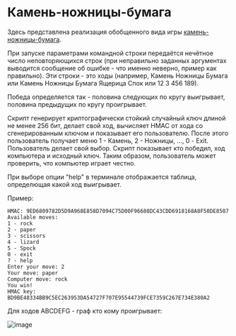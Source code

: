# Камень-ножницы-бумага

Здесь представлена реализация обобщенного вида игры [камень-ножницы-бумага](https://en.wikipedia.org/wiki/Rock_paper_scissors#Additional_weapons).

При запуске параметрами командной строки передаётся нечётное число неповторяющихся строк (при неправильно заданных аргументах выводится сообщение об ошибке - что именно неверно, пример как правильно).
Эти строки - это ходы (например, Камень Ножницы Бумага или Камень Ножницы Бумага Ящерица Спок или 12 3 456 189).

Победа определяется так - половина следующих по кругу выигрывает, половина предыдущих по кругу проигрывает.

Скрипт генерирует криптографически стойкий случайный ключ длиной не менее 256 бит, делает свой ход, вычисляет HMAC от хода со сгенерированным ключом и показывает его пользователю.
После этого пользователь получает меню 1 - Камень, 2 - Ножницы, ..., 0 - Exit.
Пользователь делает свой выбор. Скрипт показывает кто победил, ход компьютера и исходный ключ. Таким образом, пользователь может проверить, что компьютер играет честно. 

При выборе опции "helр" в терминале отображается таблица, определющая какой ход выигрывает.

Пример:
```>java -jar game. jar rock papor scissors lizard Spock
HMAC: 9ED6809782D5D9A968E858D7094C75D00F96680DC43CDD6918168A8F50DE8507
Available moves:
1 - rock
2 - paper
3 - scissors
4 - lizard
5 - Spock
0 - exit
? - help
Enter your move: 2
Your move: paper
Computer move: rock
You win!
HMAC key: BD9BE48334BB9C5EC263953DA54727F707E95544739FCE7359C267E734E380A2
```
Для ходов ABCDEFG - граф кто кому проигрывает:

![image](https://github.com/user-attachments/assets/bf96d2ee-f47f-40d5-becd-1accc315b08b)
